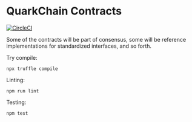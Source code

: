 # QuarkChain Contracts

[![CircleCI](https://circleci.com/gh/QuarkChain/quarkchain-contracts/tree/master.svg?style=svg)](https://circleci.com/gh/QuarkChain/quarkchain-contracts/tree/master)

Some of the contracts will be part of consensus, some will be reference implementations for standardized interfaces, and so forth.

Try compile:

```
npx truffle compile
```

Linting:

```
npm run lint
```

Testing:

```
npm test
```
